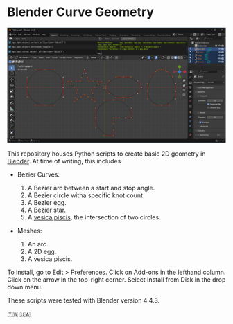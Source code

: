 # Blender Curve Geometry

![Screen Cap](screenCap.png)

This repository houses Python scripts to create basic 2D geometry in [Blender](https://www.blender.org/). At time of writing, this includes

- Bezier Curves:
  1. A Bezier arc between a start and stop angle.
  2. A Bezier circle witha specific knot count.
  3. A Bezier egg.
  4. A Bezier star.
  5. A [vesica piscis](https://en.wikipedia.org/wiki/Vesica_piscis), the intersection of two circles.
  
- Meshes:
  1. An arc.
  2. A 2D egg.
  3. A vesica piscis.

To install, go to Edit > Preferences. Click on Add-ons in the lefthand column. Click on the arrow in the top-right corner. Select Install from Disk in the drop down menu.

These scripts were tested with Blender version 4.4.3.

🇹🇼 🇺🇦